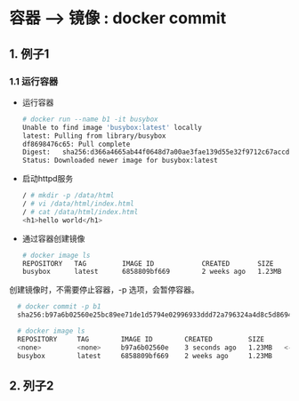 # 容器 --> 镜像 : docker commit

## 1. 例子1

### 1.1 运行容器

- 运行容器
  ```bash
  # docker run --name b1 -it busybox
  Unable to find image 'busybox:latest' locally
  latest: Pulling from library/busybox
  df8698476c65: Pull complete 
  Digest:   sha256:d366a4665ab44f0648d7a00ae3fae139d55e32f9712c67accd604bb55df9d05a
  Status: Downloaded newer image for busybox:latest
  ```
  
- 启动httpd服务

  ```bash
  / # mkdir -p /data/html
  / # vi /data/html/index.html
  / # cat /data/html/index.html 
  <h1>hello world</h1>
  ```

- 通过容器创建镜像

  ```bash
  # docker image ls
  REPOSITORY   TAG         IMAGE ID            CREATED       SIZE
  busybox      latest      6858809bf669        2 weeks ago   1.23MB
  ```
  
创建镜像时，不需要停止容器，-p 选项，会暂停容器。
  
```bash
  # docker commit -p b1
  sha256:b97a6b02560e25bc89ee71de1d5794e02996933ddd72a796324a4d8c5d869464
  ```
  
```bash
  # docker image ls
  REPOSITORY     TAG        IMAGE ID        CREATED         SIZE
  <none>         <none>     b97a6b02560e    3 seconds ago   1.23MB   <---
  busybox        latest     6858809bf669    2 weeks ago     1.23MB
  ```

## 2. 列子2

